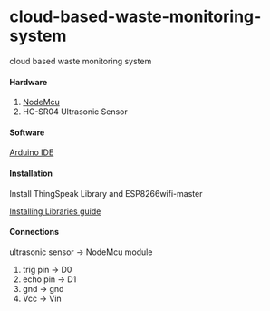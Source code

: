 # cloud-based-waste-monitoring-system
cloud based waste monitoring system

#### Hardware

1. [NodeMcu](https://www.nodemcu.com/index_en.html)
2. HC-SR04 Ultrasonic Sensor

#### Software
[Arduino IDE](https://www.arduino.cc/en/software)

#### Installation

Install ThingSpeak Library and ESP8266wifi-master

[Installing Libraries guide](https://docs.arduino.cc/software/ide-v1/tutorials/installing-libraries)

#### Connections

ultrasonic sensor -> NodeMcu module
1. trig pin  -> D0 
2. echo pin -> D1 
3. gnd -> gnd
4. Vcc -> Vin 


